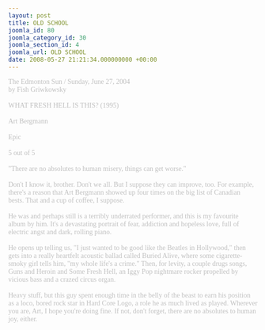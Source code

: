 ```yaml
---
layout: post
title: OLD SCHOOL
joomla_id: 80
joomla_category_id: 30
joomla_section_id: 4
joomla_url: OLD SCHOOL
date: 2008-05-27 21:21:34.000000000 +00:00
---
```

<span style="color: #c0c0c0"><span style="font-family: 'book antiqua', palatino">The Edmonton Sun / Sunday, June 27, 2004<br />by Fish Griwkowsky<br /><br />WHAT FRESH HELL IS THIS? (1995)<br /><br />Art Bergmann<br /><br />Epic<br /><br />5 out of 5<br /><br />&quot;There are no absolutes to human misery, things can get worse.&quot;<br /><br />Don't I know it, brother. Don't we all. But I suppose they can improve, too. For example, there's a reason that Art Bergmann showed up four times on the big list of Canadian bests. That and a cup of coffee, I suppose. <br /><br />He was and perhaps still is a terribly underrated performer, and this is my favourite album by him. It's a devastating portrait of fear, addiction and hopeless love, full of electric angst and dark, rolling piano. <br /><br />He opens up telling us, &quot;I just wanted to be good like the Beatles in Hollywood,&quot; then gets into a really heartfelt acoustic ballad called Buried Alive, where some cigarette-smoky girl tells him, &quot;my whole life's a crime.&quot; Then, for levity, a couple drugs songs, Guns and Heroin and Some Fresh Hell, an Iggy Pop nightmare rocker propelled by vicious bass and a crazed circus organ. <br /><br />Heavy stuff, but this guy spent enough time in the belly of the beast to earn his position as a loco, bored rock star in Hard Core Logo, a role he as much lived as played. Wherever you are, Art, I hope you're doing fine. If not, don't forget, there are no absolutes to human joy, either.<br /></span></span>
